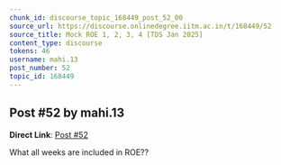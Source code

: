 ```yaml
---
chunk_id: discourse_topic_168449_post_52_00
source_url: https://discourse.onlinedegree.iitm.ac.in/t/168449/52
source_title: Mock ROE 1, 2, 3, 4 [TDS Jan 2025]
content_type: discourse
tokens: 46
username: mahi.13
post_number: 52
topic_id: 168449
---
```


## Post #52 by mahi.13

**Direct Link**: [Post #52](https://discourse.onlinedegree.iitm.ac.in/t/168449/52)

What all weeks are included in ROE??

